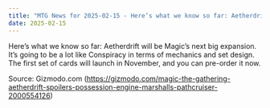 ```yaml
---
title: "MTG News for 2025-02-15 - Here’s what we know so far: Aetherdrift will be Ma..."
date: 2025-02-15
---
```


Here’s what we know so far: Aetherdrift will be Magic’s next big expansion. It’s going to be a lot like Conspiracy in terms of mechanics and set design. The first set of cards will launch in November, and you can pre-order it now.

Source: Gizmodo.com (https://gizmodo.com/magic-the-gathering-aetherdrift-spoilers-possession-engine-marshalls-pathcruiser-2000554126)
